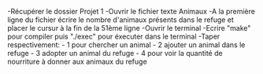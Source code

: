 -Récupérer le dossier Projet 1
-Ouvrir le fichier texte Animaux
-A la première ligne du fichier écrire le nombre d'animaux présents dans le refuge et placer le cursur à la fin de la 51ème ligne
-Ouvrir le terminal
-Ecrire "make" pour compiler puis "./exec" pour éxecuter dans le terminal
-Taper respectivement: - 1 pour chercher un animal
                      - 2 ajouter un animal dans le refuge 
                      - 3 adopter un animal du refuge 
                      - 4 pour voir la quantité de nourriture à donner aux animaux du refuge

